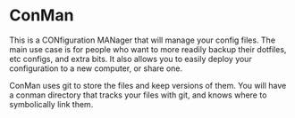 # ConMan

This is a CONfiguration MANager that will manage your config files. The main use
case is for people who want to more readily backup their dotfiles, etc configs,
and extra bits. It also allows you to easily deploy your configuration to a new
computer, or share one.

ConMan uses git to store the files and keep versions of them. You will have a
conman directory that tracks your files with git, and knows where to
symbolically link them.
